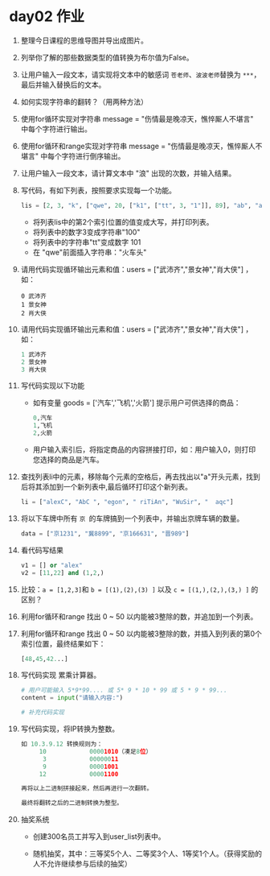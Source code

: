 # day02 作业

1. 整理今日课程的思维导图并导出成图片。

2. 列举你了解的那些数据类型的值转换为布尔值为False。

3. 让用户输入一段文本，请实现将文本中的敏感词 `苍老师`、`波波老师`替换为 `***`，最后并输入替换后的文本。

4. 如何实现字符串的翻转？（用两种方法）

5. 使用for循环实现对字符串 message = "伤情最是晚凉天，憔悴厮人不堪言" 中每个字符进行输出。

6. 使用for循环和range实现对字符串 message = "伤情最是晚凉天，憔悴厮人不堪言" 中每个字符进行倒序输出。

7. 让用户输入一段文本，请计算文本中 "浪" 出现的次数，并输入结果。

8. 写代码，有如下列表，按照要求实现每一个功能。

   ```python
   lis = [2, 3, "k", ["qwe", 20, ["k1", ["tt", 3, "1"]], 89], "ab", "adv"]
   ```

   - 将列表lis中的第2个索引位置的值变成大写，并打印列表。
   - 将列表中的数字3变成字符串"100"
   - 将列表中的字符串"tt"变成数字 101
   - 在 "qwe"前面插入字符串："火车头"

9. 请用代码实现循环输出元素和值：users = ["武沛齐","景女神","肖大侠"] ，如：

   ```
   0 武沛齐
   1 景女神
   2 肖大侠
   ```

10. 请用代码实现循环输出元素和值：users = ["武沛齐","景女神","肖大侠"] ，如：

    ```python
    1 武沛齐
    2 景女神
    3 肖大侠
    ```

11. 写代码实现以下功能

    - 如有变量 goods = ['汽车','飞机','火箭'] 提示用户可供选择的商品：

      ```python
      0,汽车
      1,飞机
      2,火箭
      ```

    - 用户输入索引后，将指定商品的内容拼接打印，如：用户输入0，则打印 您选择的商品是汽车。

12. 查找列表li中的元素，移除每个元素的空格后，再去找出以"a"开头元素，找到后将其添加到一个新列表中,最后循环打印这个新列表。

    ```python
    li = ["alexC", "AbC ", "egon", " riTiAn", "WuSir", "  aqc"]
    ```

13. 将以下车牌中所有 `京 `的车牌搞到一个列表中，并输出京牌车辆的数量。

    ```python
    data = ["京1231", "冀8899", "京166631", "晋989"]
    ```

14. 看代码写结果

    ```python
    v1 = [] or "alex"
    v2 = [11,22] and (1,2,)
    ```

15. 比较：` a = [1,2,3] `和 `b = [(1),(2),(3) ]` 以及 `c = [(1,),(2,),(3,) ]` 的区别？

16. 利用for循环和range 找出 0 ~ 50 以内能被3整除的数，并追加到一个列表。

17. 利用for循环和range 找出 0 ~ 50 以内能被3整除的数，并插入到列表的第0个索引位置，最终结果如下：

    ```python
    [48,45,42...]
    ```

18. 写代码实现 累乘计算器。

    ```python
    # 用户可能输入 5*9*99.... 或 5* 9 * 10 * 99 或 5 * 9 * 99...
    content = input("请输入内容:") 
    
    # 补充代码实现
    ```

19. 写代码实现，将IP转换为整数。

    ```python
    如 10.3.9.12 转换规则为：
         10            00001010（凑足8位）
          3            00000011
          9            00001001
         12            00001100
    
    再将以上二进制拼接起来，然后再进行一次翻转。
    
    最终将翻转之后的二进制转换为整型。
    ```

20. 抽奖系统

    - 创建300名员工并写入到user_list列表中。

    - 随机抽奖，其中：三等奖5个人、二等奖3个人、1等奖1个人。（获得奖励的人不允许继续参与后续的抽奖）

      
